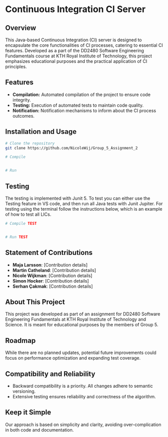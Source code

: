 # Continuous Integration CI Server

## Overview
This Java-based Continuous Integration (CI) server is designed to encapsulate the core functionalities of CI processes, catering to essential CI features. Developed as a part of the DD2480 Software Engineering Fundamentals course at KTH Royal Institute of Technology, this project emphasizes educational purposes and the practical application of CI principles.

## Features
- **Compilation:** Automated compilation of the project to ensure code integrity.
- **Testing:** Execution of automated tests to maintain code quality.
- **Notification:** Notification mechanisms to inform about the CI process outcomes.

## Installation and Usage
```bash
# Clone the repository
git clone https://github.com/NicoleWij/Group_5_Assignment_2

# Compile


# Run


```

## Testing
The testing is implemented with Junit 5. To test you can either use the Testing feature in VS code, and then run all Java tests with Junit Jupiter. For testing using the terminal follow the instructions below, which is an example of how to test all LICs.

```bash
# Compile TEST 


# Run TEST

```

## Statement of Contributions
- **Maja Larsson**: [Contribution details]
- **Martin Catheland**: [Contribution details]
- **Nicole Wijkman**: [Contribution details]
- **Simon Hocker**: [Contribution details]
- **Serhan Çakmak**: [Contribution details]

## About This Project
This project was developed as part of an assignment for DD2480 Software Engineering Fundamentals at KTH Royal Institute of Technology and Science. It is meant for educational purposes by the members of Group 5.

## Roadmap
While there are no planned updates, potential future improvements could focus on performance optimization and expanding test coverage.

## Compatibility and Reliability
- Backward compatibility is a priority. All changes adhere to semantic versioning.
- Extensive testing ensures reliability and correctness of the algorithm.

## Keep it Simple
Our approach is based on simplicity and clarity, avoiding over-complication in both code and documentation.

